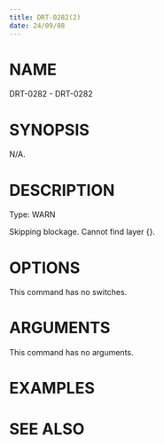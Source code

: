 ```yaml
---
title: DRT-0282(2)
date: 24/09/08
---
```


# NAME

DRT-0282 - DRT-0282

# SYNOPSIS

N/A.

# DESCRIPTION

Type: WARN

Skipping blockage. Cannot find layer {}.

# OPTIONS

This command has no switches.

# ARGUMENTS

This command has no arguments.

# EXAMPLES

# SEE ALSO
